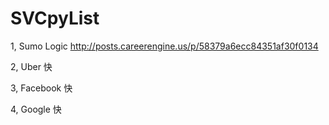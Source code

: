 # SVCpyList

1, Sumo Logic
http://posts.careerengine.us/p/58379a6ecc84351af30f0134

2, Uber
快

3, Facebook
快

4, Google
快

